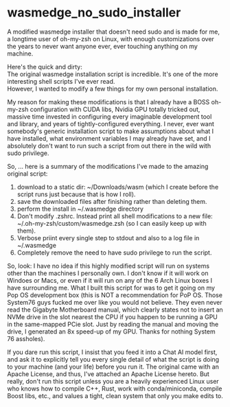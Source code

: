 # wasmedge_no_sudo_installer  
A modified wasmedge installer that doesn't need sudo and is made for me, a longtime user of oh-my-zsh on Linux, with enough customizations over the years to never want anyone ever, ever touching anything on my machine.  

Here's the quick and dirty:  
The original wasmedge installation script is incredible.  It's one of the more interesting shell scripts I've ever read.  
However, I wanted to modify a few things for my own personal installation.  

My reason for making these modifications is that I already have a BOSS oh-my-zsh configuration with CUDA libs, Nvidia GPU totally tricked out, massive time invested in configuring every imaginable development tool and library, and years of tightly-configured everything. I never, ever want somebody's generic installation script to make assumptions about what I have installed, what environment variables I may already have set, and I absolutely don't want to run such a script from out there in the wild with sudo privilege.  

So, ... here is a summary of the modifications I've made to the amazing original script:  
1.  download to a static dir: ~/Downloads/wasm  (which I create before the script runs just because that is how I roll).  
2.  save the downloaded files after finishing rather than deleting them.
3.  perform the install in ~/.wasmedge directory
4.  Don't modify .zshrc.  Instead print all shell modifications to a new file: ~/.oh-my-zsh/custom/wasmedge.zsh (so I can easily keep up with them).
5.  Verbose priint every single step to stdout and also to a log file in ~/.wasmedge
6.  Completely remove the need to have sudo privilege to run the script.  

So, look: I have no idea if this highly modified script will run on systems other than the machines I personally own. I don't know if it will work on Windoes or Macs, or even if it will run on any of the 6 Arch Linux boxes I have surrounding me. What I built this script for was to get it going on my Pop OS development box (this is NOT a recommendation for PoP OS. Those System76 guys fucked me over like you would not believe.  They even never read the Gigabyte Motherboard manual, which clearly states not to insert an NVMe drive in the slot nearest the CPU if you happen to be running a GPU in the same-mapped PCie slot.  Just by reading the manual and moving the drive, I generated an 8x speed-up of my GPU.  Thanks for nothing System 76 assholes).

If you dare run this script, I insist that you feed it into a Chat AI model first, and ask it to explicitly tell you every single detail of what the script is doing to your machine (and your life) before you run it.  The original came with an Apache License, and thus, I've attached an Apache License hereto.  But really, don't run this script unless you are a heavily experienced Linux user who knows how to compile C++, Rust, work with conda/miniconda, compile Boost libs, etc., and values a tight, clean system that only you make edits to.  
